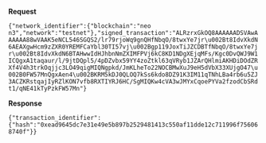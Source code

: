 **Request**

```{"network_identifier":{"blockchain":"neo n3","network":"testnet"},"signed_transaction":"ALRzrxGkOQ8AAAAAADSVAwAAAAAA88wVAAK5eNCL546SGQS2/lr79rjoWq9gnQHfNbqO/8twxYe7jr\u002Bt8IdvXkdN6AEAXgwHcm9zZXR0YREMFCaYbl30TI57vj\u002Bgp119JoxTiJZCDBTfNbqO/8twxYe7jr\u002Bt8IdvXkdN6BTAHwwIdHJhbnNmZXIMFPVj6kC8KD1NDgXEjqMFs/Kgc0DvQWJ9W1ICQgxA1taqaur/l/9jtDQpl5/4pDZvbx59YY4zoZtkl63qVRyb1JZArQHlmiAKHDiDOdZRXf4V4h3trkOqjjc3LO49qigMIQNgpkd/JmKLheTo22NOCBMwXuJ9eH5dVbX33XUjgO47\u002B0FW57MnQgxAen4\u002BKRM5kDJ0QLOQ7kSs6kdo8DZ91K3IM11qTNhLBa4rb6u5ZJ3ACZKRstqajIyRZlKON7vfb8RXTIYRJ6HC/SgMIQKw4cVA3wJMYxCqoePYVa2fzodCbSRdt1/qNE41kTyPzkFW57Mn"}```

**Response**

```{"transaction_identifier":{"hash":"0xead9645dc7e31e49e5b897b2529481413c550af11dde12c711996f756068740f"}}```
